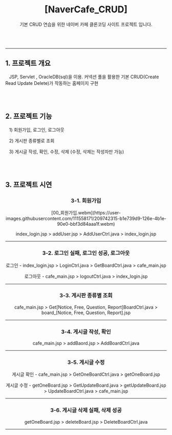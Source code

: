 <div align=center>
  <h1>[NaverCafe_CRUD]</h1>
</div>
<div align=center>
  기본 CRUD 연습을 위한 네이버 카페 클론코딩 사이트 프로젝트 입니다.
</div>
<br><br><br>
<hr>

<h2>1. 프로젝트 개요</h2>
<p>&nbsp;&nbsp;&nbsp;JSP, Servlet , OracleDB(sql)을 이용. 커넥션 풀을 활용한 기본 CRUD(Create Read Update Delete)가 작동하는 홈페이지 구현</p>
<br><br>
<h2>2. 프로젝트 기능</h2>
<p>&nbsp;&nbsp;&nbsp;1) 회원가입, 로그인, 로그아웃</p>
<p>&nbsp;&nbsp;&nbsp;2) 게시판 종류별로 조회</p>
<p>&nbsp;&nbsp;&nbsp;3) 게시글 작성, 확인, 수정, 삭제 (수정, 삭제는 작성자만 가능)</p>
<br><br>
<h2>3. 프로젝트 시연</h2>
<div align=center>
    <h3>3-1. 회원가입</h3>
    [00_회원가입.webm](https://user-images.githubusercontent.com/111558171/209742315-b1e739d9-126e-4b1e-90e0-bbf3d84aaa1f.webm)
    <p>index_login.jsp > addUser.jsp > AddUserCtrl.java > index_login.jsp</p>
    <hr>
    <h3>3-2. 로그인 실패, 로그인 성공, 로그아웃</h3>
    <p>로그인 - index_login.jsp > LoginCtrl.java > GetBoardCtrl.java > cafe_main.jsp</p>
    <p>로그아웃 - cafe_main.jsp > logoutCtrl.java > index_login.jsp</p>
    <hr>
    <h3>3-3. 게시판 종류별 조회</h3>
    <p>cafe_main.jsp > Get[Notice, Free, Question, Report]BoardCtrl.java > board_[Notice, Free, Question, Report].jsp</p>
    <hr>
    <h3>3-4. 게시글 작성, 확인</h3>
    <p>cafe_main.jsp > addBaord.jsp > AddBoardCtrl.java</p>
    <hr>
    <h3>3-5. 게시글 수정</h3>
    <p>게시글 확인 - cafe_main.jsp > GetOneBoardCtrl.java > getOneBoard.jsp</p>
    <p>게시글 수정 - getOneBoard.jsp > GetUpdateBoard.java > getUpdateBoard.jsp > UpdateBoardCtrl.java > cafe_main.jsp</p>
    <hr>
    <h3>3-6. 게시글 삭제 실패, 삭제 성공</h3>
    <p>getOneBoard.jsp > deleteBoard.jsp > DeleteBoardCtrl.java</p>
    <hr>
</div>

